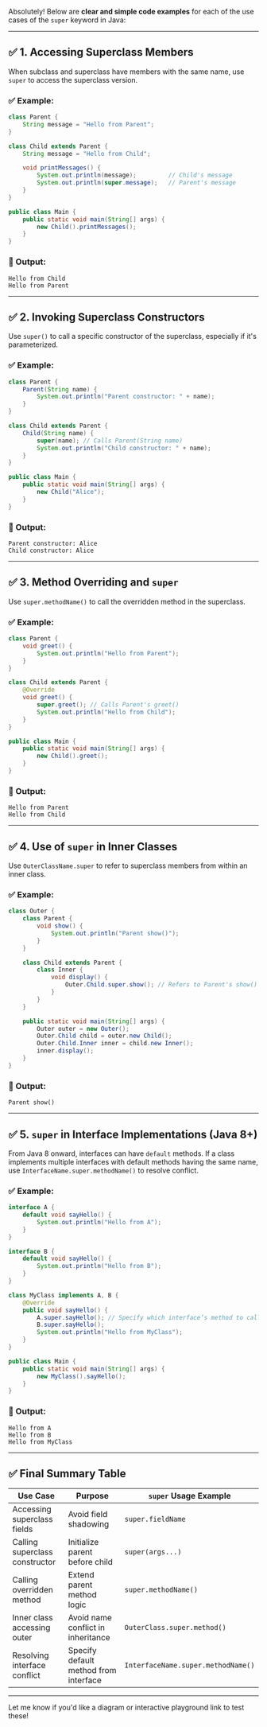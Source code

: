 Absolutely! Below are **clear and simple code examples** for each of the use cases of the `super` keyword in Java:

---

## ✅ 1. Accessing Superclass Members

When subclass and superclass have members with the same name, use `super` to access the superclass version.

### ✅ Example:

```java
class Parent {
    String message = "Hello from Parent";
}

class Child extends Parent {
    String message = "Hello from Child";

    void printMessages() {
        System.out.println(message);         // Child's message
        System.out.println(super.message);   // Parent's message
    }
}

public class Main {
    public static void main(String[] args) {
        new Child().printMessages();
    }
}
```

### 🧾 Output:

```
Hello from Child  
Hello from Parent
```

---

## ✅ 2. Invoking Superclass Constructors

Use `super()` to call a specific constructor of the superclass, especially if it's parameterized.

### ✅ Example:

```java
class Parent {
    Parent(String name) {
        System.out.println("Parent constructor: " + name);
    }
}

class Child extends Parent {
    Child(String name) {
        super(name); // Calls Parent(String name)
        System.out.println("Child constructor: " + name);
    }
}

public class Main {
    public static void main(String[] args) {
        new Child("Alice");
    }
}
```

### 🧾 Output:

```
Parent constructor: Alice  
Child constructor: Alice
```

---

## ✅ 3. Method Overriding and `super`

Use `super.methodName()` to call the overridden method in the superclass.

### ✅ Example:

```java
class Parent {
    void greet() {
        System.out.println("Hello from Parent");
    }
}

class Child extends Parent {
    @Override
    void greet() {
        super.greet(); // Calls Parent's greet()
        System.out.println("Hello from Child");
    }
}

public class Main {
    public static void main(String[] args) {
        new Child().greet();
    }
}
```

### 🧾 Output:

```
Hello from Parent  
Hello from Child
```

---

## ✅ 4. Use of `super` in Inner Classes

Use `OuterClassName.super` to refer to superclass members from within an inner class.

### ✅ Example:

```java
class Outer {
    class Parent {
        void show() {
            System.out.println("Parent show()");
        }
    }

    class Child extends Parent {
        class Inner {
            void display() {
                Outer.Child.super.show(); // Refers to Parent's show()
            }
        }
    }

    public static void main(String[] args) {
        Outer outer = new Outer();
        Outer.Child child = outer.new Child();
        Outer.Child.Inner inner = child.new Inner();
        inner.display();
    }
}
```

### 🧾 Output:

```
Parent show()
```

---

## ✅ 5. `super` in Interface Implementations (Java 8+)

From Java 8 onward, interfaces can have `default` methods. If a class implements multiple interfaces with default methods having the same name, use `InterfaceName.super.methodName()` to resolve conflict.

### ✅ Example:

```java
interface A {
    default void sayHello() {
        System.out.println("Hello from A");
    }
}

interface B {
    default void sayHello() {
        System.out.println("Hello from B");
    }
}

class MyClass implements A, B {
    @Override
    public void sayHello() {
        A.super.sayHello(); // Specify which interface’s method to call
        B.super.sayHello();
        System.out.println("Hello from MyClass");
    }
}

public class Main {
    public static void main(String[] args) {
        new MyClass().sayHello();
    }
}
```

### 🧾 Output:

```
Hello from A  
Hello from B  
Hello from MyClass
```

---

## ✅ Final Summary Table

| Use Case                       | Purpose                               | `super` Usage Example              |
| ------------------------------ | ------------------------------------- | ---------------------------------- |
| Accessing superclass fields    | Avoid field shadowing                 | `super.fieldName`                  |
| Calling superclass constructor | Initialize parent before child        | `super(args...)`                   |
| Calling overridden method      | Extend parent method logic            | `super.methodName()`               |
| Inner class accessing outer    | Avoid name conflict in inheritance    | `OuterClass.super.method()`        |
| Resolving interface conflict   | Specify default method from interface | `InterfaceName.super.methodName()` |

---

Let me know if you'd like a diagram or interactive playground link to test these!
